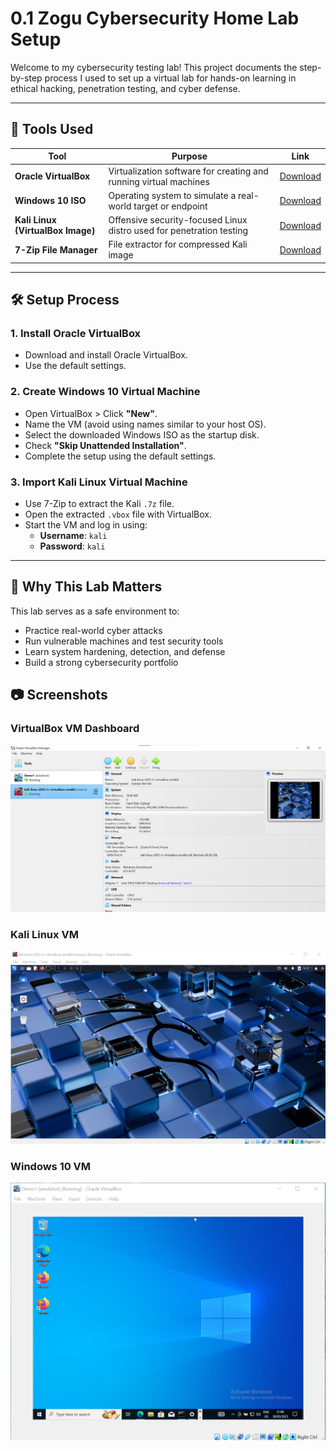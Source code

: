 # 0.1 Zogu Cybersecurity Home Lab Setup

Welcome to my cybersecurity testing lab! This project documents the step-by-step process I used to set up a virtual lab for hands-on learning in ethical hacking, penetration testing, and cyber defense.

---

## 🧰 Tools Used

| Tool | Purpose | Link |
|------|---------|------|
| **Oracle VirtualBox** | Virtualization software for creating and running virtual machines | [Download](https://www.virtualbox.org/wiki/Downloads) |
| **Windows 10 ISO** | Operating system to simulate a real-world target or endpoint | [Download](https://www.microsoft.com/en-ca/software-download/windows10) |
| **Kali Linux (VirtualBox Image)** | Offensive security-focused Linux distro used for penetration testing | [Download](https://kali.download/base-images/kali-2025.1c/kali-linux-2025.1c-virtualbox-amd64.7z) |
| **7-Zip File Manager** | File extractor for compressed Kali image | [Download](https://www.7-zip.org/) |

---

## 🛠️ Setup Process

### 1. Install Oracle VirtualBox
- Download and install Oracle VirtualBox.
- Use the default settings.

### 2. Create Windows 10 Virtual Machine
- Open VirtualBox > Click **"New"**.
- Name the VM (avoid using names similar to your host OS).
- Select the downloaded Windows ISO as the startup disk.
- Check **"Skip Unattended Installation"**.
- Complete the setup using the default settings.

### 3. Import Kali Linux Virtual Machine
- Use 7-Zip to extract the Kali `.7z` file.
- Open the extracted `.vbox` file with VirtualBox.
- Start the VM and log in using:
  - **Username**: `kali`
  - **Password**: `kali`

---

## 🎯 Why This Lab Matters

This lab serves as a safe environment to:
- Practice real-world cyber attacks
- Run vulnerable machines and test security tools
- Learn system hardening, detection, and defense
- Build a strong cybersecurity portfolio

## 📷 Screenshots

### VirtualBox VM Dashboard  
![VM Dashboard](https://github.com/Zogu101/Zogu-security-lab/blob/main/vm%20machine.png)

### Kali Linux VM  
![Kali VM Screen](https://github.com/Zogu101/Zogu-security-lab/blob/main/Kali.png)

### Windows 10 VM 
![Windows VM screen](https://github.com/Zogu101/Zogu-security-lab/blob/main/Windows.png)


